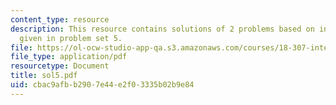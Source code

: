 ```yaml
---
content_type: resource
description: This resource contains solutions of 2 problems based on integral equations
  given in problem set 5.
file: https://ol-ocw-studio-app-qa.s3.amazonaws.com/courses/18-307-integral-equations-spring-2006/cbac9afbb2907e44e2f03335b02b9e84_sol5.pdf
file_type: application/pdf
resourcetype: Document
title: sol5.pdf
uid: cbac9afb-b290-7e44-e2f0-3335b02b9e84
---
```

